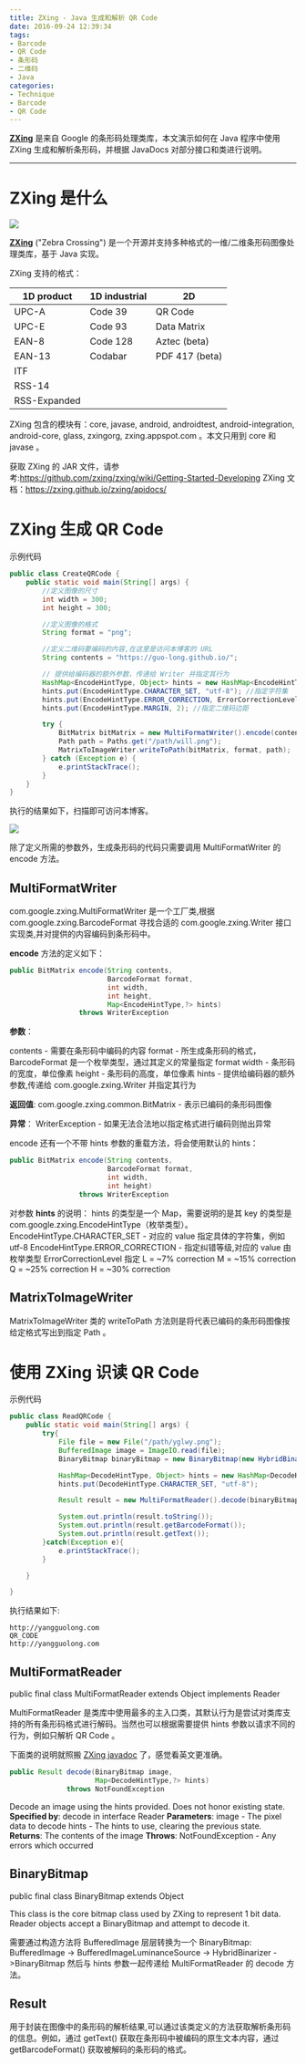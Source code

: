 ```yaml
---
title: ZXing - Java 生成和解析 QR Code
date: 2016-09-24 12:39:34
tags:
- Barcode
- QR Code
- 条形码
- 二维码
- Java
categories:
- Technique
- Barcode
- QR Code
---
```


[**ZXing**](https://github.com/zxing/zxing) 是来自 Google 的条形码处理类库，本文演示如何在 Java 程序中使用 ZXing 生成和解析条形码，并根据 JavaDocs 对部分接口和类进行说明。

<!--more-->

---

# ZXing 是什么

![](https://i.ibb.co/smVqtqW/zxing-horse.png)

[**ZXing**](https://github.com/zxing/zxing) ("Zebra Crossing") 是一个开源并支持多种格式的一维/二维条形码图像处理类库，基于 Java 实现。

ZXing 支持的格式：

1D product | 1D industrial | 2D
--- | --- | ---
UPC-A | Code 39 | QR Code
UPC-E | Code 93 | Data Matrix
EAN-8 | Code 128 | Aztec (beta)
EAN-13 | Codabar | PDF 417 (beta)
| ITF |
| RSS-14 |
| RSS-Expanded |

ZXing 包含的模块有：core, javase, android, androidtest, android-integration, android-core, glass, zxingorg, zxing.appspot.com 。本文只用到 core 和 javase 。

获取 ZXing 的 JAR 文件，请参考:<https://github.com/zxing/zxing/wiki/Getting-Started-Developing>
ZXing 文档：<https://zxing.github.io/zxing/apidocs/>

# ZXing 生成 QR Code

示例代码

```java
public class CreateQRCode {
    public static void main(String[] args) {
        //定义图像的尺寸
        int width = 300;
        int height = 300;

        //定义图像的格式
        String format = "png";

        //定义二维码要编码的内容,在这里是访问本博客的 URL
        String contents = "https://guo-long.github.io/";

        // 提供给编码器的额外参数，传递给 Writer 并指定其行为
        HashMap<EncodeHintType, Object> hints = new HashMap<EncodeHintType, Object>();
        hints.put(EncodeHintType.CHARACTER_SET, "utf-8"); //指定字符集
        hints.put(EncodeHintType.ERROR_CORRECTION, ErrorCorrectionLevel.M); //指定纠错等级
        hints.put(EncodeHintType.MARGIN, 2); //指定二维码边距

        try {
            BitMatrix bitMatrix = new MultiFormatWriter().encode(contents, BarcodeFormat.QR_CODE, width, height, hints);
            Path path = Paths.get("/path/will.png");
            MatrixToImageWriter.writeToPath(bitMatrix, format, path);
        } catch (Exception e) {
            e.printStackTrace();
        }
    }
}
```

执行的结果如下，扫描即可访问本博客。

![](https://i.ibb.co/zrg0Vdx/will.png)

除了定义所需的参数外，生成条形码的代码只需要调用 MultiFormatWriter 的 encode 方法。

## MultiFormatWriter

com.google.zxing.MultiFormatWriter 是一个工厂类,根据 com.google.zxing.BarcodeFormat 寻找合适的 com.google.zxing.Writer 接口实现类,并对提供的内容编码到条形码中。

**encode** 方法的定义如下：

```java
public BitMatrix encode(String contents,
                        BarcodeFormat format,
                        int width,
                        int height,
                        Map<EncodeHintType,?> hints)
                 throws WriterException
```

**参数**：

contents - 需要在条形码中编码的内容
format - 所生成条形码的格式，BarcodeFormat 是一个枚举类型，通过其定义的常量指定 format
width - 条形码的宽度，单位像素
height - 条形码的高度，单位像素
hints - 提供给编码器的额外参数,传递给 com.google.zxing.Writer 并指定其行为

**返回值**:
com.google.zxing.common.BitMatrix - 表示已编码的条形码图像

**异常**：
WriterException - 如果无法合法地以指定格式进行编码则抛出异常

encode 还有一个不带 hints 参数的重载方法，将会使用默认的 hints：

```java
public BitMatrix encode(String contents,
                        BarcodeFormat format,
                        int width,
                        int height)
                 throws WriterException
```

对参数 **hints** 的说明：
hints 的类型是一个 Map，需要说明的是其 key 的类型是 com.google.zxing.EncodeHintType（枚举类型）。
EncodeHintType.CHARACTER_SET - 对应的 value 指定具体的字符集，例如 utf-8
EncodeHintType.ERROR_CORRECTION - 指定纠错等级,对应的 value 由枚举类型 ErrorCorrectionLevel 指定
                                  L = ~7% correction
                                  M = ~15% correction
                                  Q = ~25% correction
                                  H = ~30% correction

## MatrixToImageWriter

MatrixToImageWriter 类的 writeToPath 方法则是将代表已编码的条形码图像按给定格式写出到指定 Path 。

# 使用 ZXing 识读 QR Code

示例代码

```java
public class ReadQRCode {
    public static void main(String[] args) {
        try{
            File file = new File("/path/yglwy.png");
            BufferedImage image = ImageIO.read(file);
            BinaryBitmap binaryBitmap = new BinaryBitmap(new HybridBinarizer(new BufferedImageLuminanceSource(image)));

            HashMap<DecodeHintType, Object> hints = new HashMap<DecodeHintType, Object>();
            hints.put(DecodeHintType.CHARACTER_SET, "utf-8");

            Result result = new MultiFormatReader().decode(binaryBitmap, hints);

            System.out.println(result.toString());
            System.out.println(result.getBarcodeFormat());
            System.out.println(result.getText());
        }catch(Exception e){
            e.printStackTrace();
        }

    }

}
```

执行结果如下:

```text
http://yangguolong.com
QR_CODE
http://yangguolong.com
```

## MultiFormatReader

public final class MultiFormatReader extends Object implements Reader

MultiFormatReader 是类库中使用最多的主入口类，其默认行为是尝试对类库支持的所有条形码格式进行解码。当然也可以根据需要提供 hints 参数以请求不同的行为，例如只解析 QR Code 。

下面类的说明就照搬 [ZXing javadoc](https://zxing.github.io/zxing/apidocs/) 了，感觉看英文更准确。

```java
public Result decode(BinaryBitmap image,
                     Map<DecodeHintType,?> hints)
              throws NotFoundException
```

Decode an image using the hints provided. Does not honor existing state.
**Specified by**:
decode in interface Reader
**Parameters**:
image - The pixel data to decode
hints - The hints to use, clearing the previous state.
**Returns**:
The contents of the image
**Throws**:
NotFoundException - Any errors which occurred

## BinaryBitmap

public final class BinaryBitmap extends Object

This class is the core bitmap class used by ZXing to represent 1 bit data. Reader objects accept a BinaryBitmap and attempt to decode it.

需要通过构造方法将 BufferedImage 层层转换为一个 BinaryBitmap:
BufferedImage -> BufferedImageLuminanceSource -> HybridBinarizer ->BinaryBitmap
然后与 hints 参数一起传递给 MultiFormatReader 的 decode 方法。

## Result

用于封装在图像中的条形码的解析结果,可以通过该类定义的方法获取解析条形码的信息。例如，通过 getText() 获取在条形码中被编码的原生文本内容，通过 getBarcodeFormat() 获取被解码的条形码的格式。
